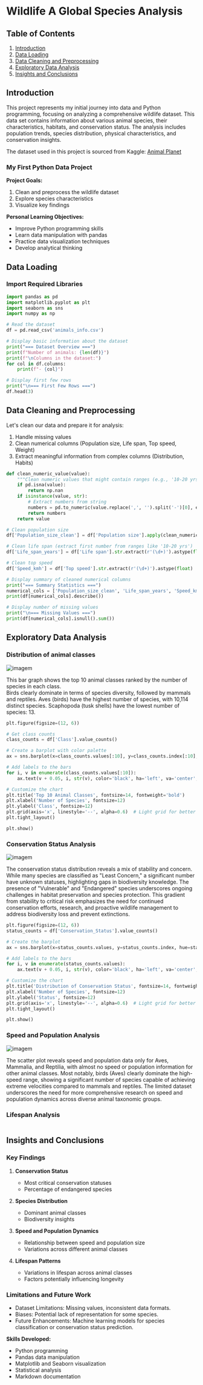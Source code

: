 
# Wildlife A Global Species Analysis

## Table of Contents
1. [Introduction](#Introduction)
2. [Data Loading](#Data-Loading)
3. [Data Cleaning and Preprocessing](#Data-Cleaning-and-Preprocessing)
4. [Exploratory Data Analysis](#Exploratory-Data-Analysis)
5. [Insights and Conclusions](#insights-and-conclusions)


## Introduction
This project represents my initial journey into data and Python programming, focusing on analyzing a comprehensive wildlife dataset.
This data set contains information about various animal species, their characteristics, habitats, and conservation status. The analysis includes population trends, species distribution, physical characteristics, and conservation insights.

The dataset used in this project is sourced from Kaggle: [Animal Planet](https://www.kaggle.com/datasets/lainguyn123/animal-planet)

### My First Python Data Project

**Project Goals:**
1. Clean and preprocess the wildlife dataset
2. Explore species characteristics
3. Visualize key findings

**Personal Learning Objectives:**
- Improve Python programming skills
- Learn data manipulation with pandas
- Practice data visualization techniques
- Develop analytical thinking

## Data Loading
### Import Required Libraries
```python
import pandas as pd
import matplotlib.pyplot as plt
import seaborn as sns
import numpy as np

# Read the dataset
df = pd.read_csv('animals_info.csv')

# Display basic information about the dataset
print("=== Dataset Overview ===")
print(f"Number of animals: {len(df)}")
print(f"\nColumns in the dataset:")
for col in df.columns:
    print(f"- {col}")

# Display first few rows
print("\n=== First Few Rows ===")
df.head(3)
```
## Data Cleaning and Preprocessing

Let's clean our data and prepare it for analysis:
1. Handle missing values
2. Clean numerical columns (Population size, Life span, Top speed, Weight)
3. Extract meaningful information from complex columns (Distribution, Habits)
   
```python
def clean_numeric_value(value):
    """Clean numeric values that might contain ranges (e.g., '10-20 yrs')"""
    if pd.isna(value):
        return np.nan
    if isinstance(value, str):
        # Extract numbers from string
        numbers = pd.to_numeric(value.replace(',', '').split('-')[0], errors='coerce')
        return numbers
    return value

# Clean population size
df['Population_size_clean'] = df['Population size'].apply(clean_numeric_value)

# Clean life span (extract first number from ranges like '10-20 yrs')
df['Life_span_years'] = df['Life span'].str.extract(r'(\d+)').astype(float)  # Added 'r' prefix

# Clean top speed
df['Speed_kmh'] = df['Top speed'].str.extract(r'(\d+)').astype(float)  # Added 'r' prefix

# Display summary of cleaned numerical columns
print("=== Summary Statistics ===")
numerical_cols = ['Population_size_clean', 'Life_span_years', 'Speed_kmh']
print(df[numerical_cols].describe())

# Display number of missing values
print("\n=== Missing Values ===")
print(df[numerical_cols].isnull().sum())
```

## Exploratory Data Analysis


### Distribution of animal classes

![imagem](https://github.com/user-attachments/assets/6b86ddf2-dd5b-43ce-b048-0df18b9503b4)

This bar graph shows the top 10 animal classes ranked by the number of species in each class.  
Birds clearly dominate in terms of species diversity, followed by mammals and reptiles.
Aves (birds) have the highest number of species, with 10,114 distinct species.
Scaphopoda (tusk shells) have the lowest number of species: 13.

```python
plt.figure(figsize=(12, 6))

# Get class counts
class_counts = df['Class'].value_counts()

# Create a barplot with color palette
ax = sns.barplot(x=class_counts.values[:10], y=class_counts.index[:10], palette="viridis")

# Add labels to the bars
for i, v in enumerate(class_counts.values[:10]):
    ax.text(v + 0.05, i, str(v), color='black', ha='left', va='center', fontsize=10)

# Customize the chart
plt.title('Top 10 Animal Classes', fontsize=14, fontweight='bold')
plt.xlabel('Number of Species', fontsize=12)
plt.ylabel('Class', fontsize=12)
plt.grid(axis='x', linestyle='--', alpha=0.6)  # Light grid for better readability
plt.tight_layout()

plt.show()
```

### Conservation Status Analysis

![imagem](https://github.com/user-attachments/assets/0b30532c-0fd9-483a-b42d-4b06207b4d35)

The conservation status distribution reveals a mix of stability and concern. While many species are classified as "Least Concern," a significant number have unknown statuses, highlighting gaps in biodiversity knowledge. The presence of "Vulnerable" and "Endangered" species underscores ongoing challenges in habitat preservation and species protection. This gradient from stability to critical risk emphasizes the need for continued conservation efforts, research, and proactive wildlife management to address biodiversity loss and prevent extinctions.

```python
plt.figure(figsize=(12, 6))
status_counts = df['Conservation_Status'].value_counts()

# Create the barplot
ax = sns.barplot(x=status_counts.values, y=status_counts.index, hue=status_counts.index, palette='RdYlGn_r', legend=False)

# Add labels to the bars
for i, v in enumerate(status_counts.values):
    ax.text(v + 0.05, i, str(v), color='black', ha='left', va='center', fontsize=10)

# Customize the chart
plt.title('Distribution of Conservation Status', fontsize=14, fontweight='bold')
plt.xlabel('Number of Species', fontsize=12)
plt.ylabel('Status', fontsize=12)
plt.grid(axis='x', linestyle='--', alpha=0.6)  # Light grid for better readability
plt.tight_layout()

plt.show()
```

### Speed and Population Analysis

![imagem](https://github.com/user-attachments/assets/1a1ffb04-cbd2-49a7-99de-387a9581926e)

The scatter plot reveals speed and population data only for Aves, Mammalia, and Reptilia, with almost no speed or population information for other animal classes. Most notably, birds (Aves) clearly dominate the high-speed range, showing a significant number of species capable of achieving extreme velocities compared to mammals and reptiles. The limited dataset underscores the need for more comprehensive research on speed and population dynamics across diverse animal taxonomic groups.

### Lifespan Analysis

```python

```

## Insights and Conclusions

### Key Findings
1. **Conservation Status**
   - Most critical conservation statuses
   - Percentage of endangered species

2. **Species Distribution**
   - Dominant animal classes
   - Biodiversity insights

3. **Speed and Population Dynamics**
   - Relationship between speed and population size
   - Variations across different animal classes

4. **Lifespan Patterns**
   - Variations in lifespan across animal classes
   - Factors potentially influencing longevity

### Limitations and Future Work
- Dataset Limitations: Missing values, inconsistent data formats.
- Biases: Potential lack of representation for some species.
- Future Enhancements: Machine learning models for species classification or conservation status prediction.

**Skills Developed:**
- Python programming
- Pandas data manipulation
- Matplotlib and Seaborn visualization
- Statistical analysis
- Markdown documentation
